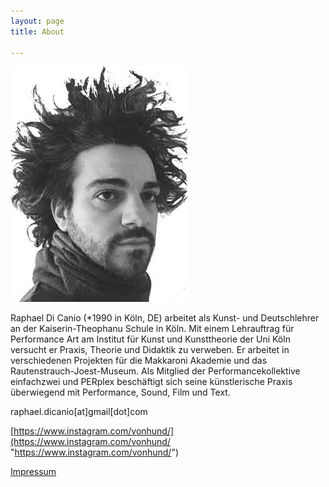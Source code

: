 ```yaml
---
layout: page
title: About

---
```

![](/uploads/unbenannt-5.jpg)

Raphael Di Canio (*1990 in Köln, DE) arbeitet als Kunst- und Deutschlehrer an der Kaiserin-Theophanu Schule in Köln. Mit einem Lehrauftrag für Performance Art am Institut für Kunst und Kunsttheorie der Uni Köln versucht er Praxis, Theorie und Didaktik zu verweben. Er arbeitet in verschiedenen Projekten für die Makkaroni Akademie und das Rautenstrauch-Joest-Museum. Als Mitglied der Performancekollektive einfachzwei und PERplex beschäftigt sich seine künstlerische Praxis überwiegend mit Performance, Sound, Film und Text.

raphael.dicanio\[at\]gmail\[dot\]com

[https://www.instagram.com/vonhund/](https://www.instagram.com/vonhund/ "https://www.instagram.com/vonhund/")

[Impressum](/impressum "Impressum")